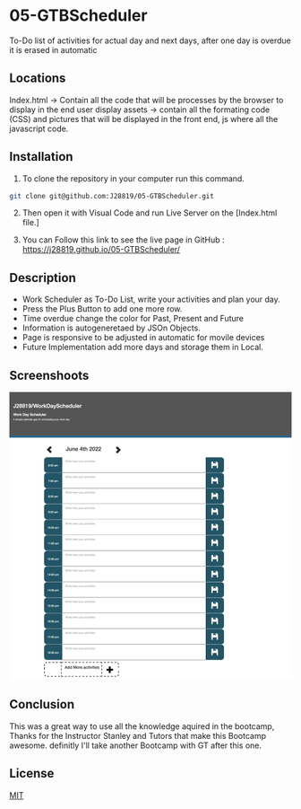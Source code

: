 # 05-GTBScheduler
To-Do list of activities for actual day and next days, after one day is overdue it is erased in automatic



## Locations 

Index.html -> Contain all the code that will be processes by the browser to display in the end user display assets -> contain all the formating code (CSS) and pictures that will be displayed in the front end, js where all the javascript code.

## Installation

1. To clone the repository in your computer run this command.

```bash
git clone git@github.com:J28819/05-GTBScheduler.git

```

2. Then open it with Visual Code and run Live Server on the [Index.html file.]

3. You can Follow this link to see the live page in GitHub : https://j28819.github.io/05-GTBScheduler/


## Description

- Work Scheduler as To-Do List, write your activities and plan your day.
- Press the Plus Button to add one more row.
- Time overdue change the color for Past, Present and Future
- Information is autogeneretaed by JSOn Objects.
- Page is responsive to be adjusted in automatic for movile devices
- Future Implementation add more days and storage them in Local.






## Screenshoots

![My animated logo](assets/readme-pics/overview.png.png)

## Conclusion 

This was a great way to use all the knowledge aquired in the bootcamp, Thanks for the Instructor Stanley and Tutors that make this Bootcamp awesome. definitly I'll take another Bootcamp with GT after this one. 


## License
[MIT](https://choosealicense.com/licenses/mit/)

